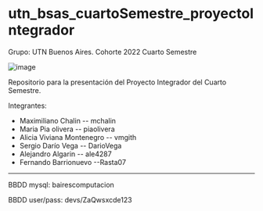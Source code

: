 # utn_bsas_cuartoSemestre_proyectoIntegrador


Grupo: UTN Buenos Aires. Cohorte 2022 Cuarto Semestre


![image](https://user-images.githubusercontent.com/105835509/232646989-da42f206-b2be-4742-bfff-6aaaa08aaaa0.png)


Repositorio para la presentación del Proyecto Integrador del Cuarto Semestre.

Integrantes:

- Maximiliano Chalin
                   -- mchalin
- Maria Pia olivera
                   -- piaolivera
- Alicia Viviana Montenegro
           -- vmgith
- Sergio Darío Vega
                     -- DarioVega
- Alejandro Algarin
                        -- ale4287
- Fernando Barrionuevo
                       --Rasta07



-----------------------------------------------



BBDD mysql: bairescomputacion

BBDD user/pass: devs/ZaQwsxcde123
